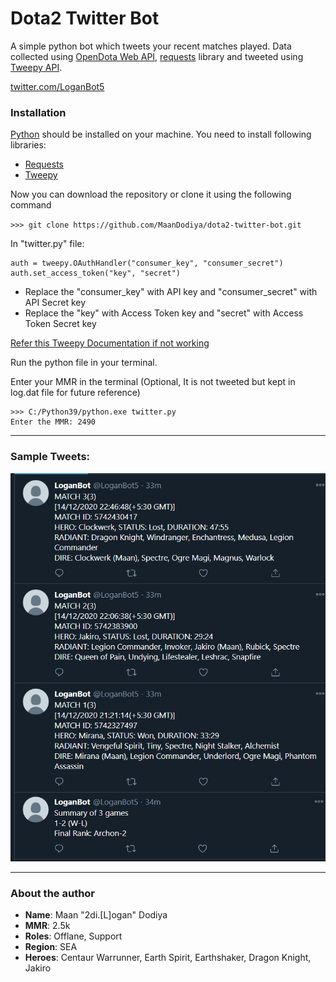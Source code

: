 # Dota2 Twitter Bot

A simple python bot which tweets your recent matches played. Data collected using [OpenDota Web API](https://docs.opendota.com/#), [requests](https://pypi.org/project/requests/) library and tweeted using [Tweepy API](http://docs.tweepy.org/en/latest/).

[twitter.com/LoganBot5](https://twitter.com/LoganBot5)

### Installation

[Python]() should be installed on your machine.
You need to install following libraries:

- [Requests](https://pypi.org/project/requests/)
- [Tweepy](http://docs.tweepy.org/en/latest/)

Now you can download the repository or clone it using the following command

`>>> git clone https://github.com/MaanDodiya/dota2-twitter-bot.git`

In "twitter.py" file:

```
auth = tweepy.OAuthHandler("consumer_key", "consumer_secret")
auth.set_access_token("key", "secret")
```

- Replace the "consumer_key" with API key and "consumer_secret" with API Secret key
- Replace the "key" with Access Token key and "secret" with Access Token Secret key

[Refer this Tweepy Documentation if not working](http://docs.tweepy.org/en/latest/auth_tutorial.html#oauth-1a-authentication)

Run the python file in your terminal.

Enter your MMR in the terminal (Optional, It is not tweeted but kept in log.dat file for future reference)

```
>>> C:/Python39/python.exe twitter.py
Enter the MMR: 2490
```

---

### Sample Tweets:

[<img src="images/Tweet.png"/>](images/Tweet.png)

---

### About the author

- **Name**: Maan "2di.[L]ogan" Dodiya
- **MMR**: 2.5k
- **Roles**: Offlane, Support
- **Region**: SEA
- **Heroes**: Centaur Warrunner, Earth Spirit, Earthshaker, Dragon Knight, Jakiro
